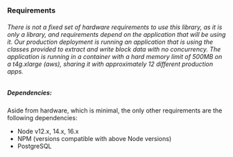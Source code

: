 ### Requirements

######  There is not a fixed set of hardware requirements to use this library, as it is only a library, and requirements depend on the application that will be using it.  Our production deployment is running an application that is using the classes provided to extract and write block data with no concurrency.  The application is running in a container with a hard memory limit of 500MB on a t4g.xlarge (aws), sharing it with approximately 12 different production apps. 

##### Dependencies:

Aside from hardware, which is minimal, the only other requirements are the following dependencies:

* Node v12.x, 14.x, 16.x
* NPM (versions compatible with above Node versions)
* PostgreSQL
